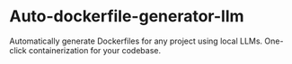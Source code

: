 # Auto-dockerfile-generator-llm
Automatically generate Dockerfiles for any project using local LLMs. One-click containerization for your codebase.
